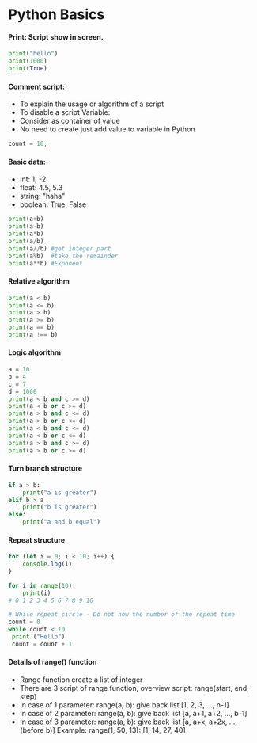 # Python Basics

#### Print: Script show in screen.
```python
print("hello")
print(1000)
print(True)
```
#### Comment script: #
- To explain the usage or algorithm of a script
- To disable a script
Variable:
- Consider as container of value
- No need to create just add value to variable in Python
```C++
count = 10;
```

#### Basic data:
- int: 1, -2
- float: 4.5, 5.3
- string: "haha"
- boolean: True, False

```python
print(a+b)
print(a-b)
print(a*b)
print(a/b)
print(a//b) #get integer part
print(a%b)  #take the remainder
print(a**b) #Exponent
```

#### Relative algorithm
```python
print(a < b)
print(a <= b)
print(a > b)
print(a >= b)
print(a == b)
print(a !== b)
```

#### Logic algorithm
```python
a = 10
b = 4
c = 7
d = 1000
print(a < b and c >= d)
print(a < b or c >= d)
print(a > b and c <= d)
print(a > b or c <= d)
print(a < b and c <= d)
print(a < b or c <= d)
print(a > b and c >= d)
print(a > b or c >= d)
```

#### Turn branch structure
```python
if a > b:
    print("a is greater")
elif b > a
    print("b is greater")
else:
    print("a and b equal")
```

#### Repeat structure
```javascript
for (let i = 0; i < 10; i++) {
    console.log(i)
}
```
```python
for i in range(10):
    print(i)
# 0 1 2 3 4 5 6 7 8 9 10

# While repeat circle - Do not now the number of the repeat time
count = 0
while count < 10
 print ("Hello")
 count = count + 1
```

#### Details of range() function
- Range function create a list of integer
- There are 3 script of range function, overview script: range(start, end, step)
- In case of 1 parameter: range(a, b): give back list [1, 2, 3, ..., n-1]
- In case of 2 parameter: range(a, b): give back list [a, a+1, a+2, ..., b-1]
- In case of 3 parameter: range(a, b): give back list [a, a+x, a+2x, ..., (before b)] 
Example:
range(1, 50, 13): [1, 14, 27, 40]